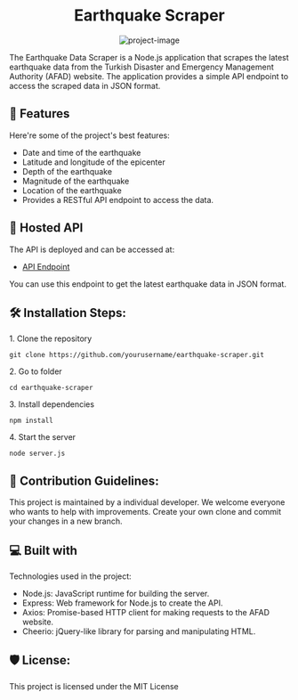 <h1 align="center" id="title">Earthquake Scraper</h1>

<p align="center"><img src="https://socialify.git.ci/anilyavas/earthquake-scraper/image?language=1&amp;owner=1&amp;name=1&amp;stargazers=1&amp;theme=Light" alt="project-image"></p>

<p id="description">The Earthquake Data Scraper is a Node.js application that scrapes the latest earthquake data from the Turkish Disaster and Emergency Management Authority (AFAD) website. The application provides a simple API endpoint to access the scraped data in JSON format.</p>

  
  
<h2>🧐 Features</h2>

Here're some of the project's best features:

*   Date and time of the earthquake
*   Latitude and longitude of the epicenter
*   Depth of the earthquake
*   Magnitude of the earthquake
*   Location of the earthquake
*   Provides a RESTful API endpoint to access the data.
  


<h2>📡 Hosted API</h2>

<p>The API is deployed and can be accessed at:</p>

<ul>
  <li><a href="https://earthquake-scraper-production.up.railway.app/api/earthquakes" target="_blank">API Endpoint</a></li>
</ul>

<p>You can use this endpoint to get the latest earthquake data in JSON format.</p>



<h2>🛠️ Installation Steps:</h2>

<p>1. Clone the repository</p>

```
git clone https://github.com/yourusername/earthquake-scraper.git
```

<p>2. Go to folder</p>

```
cd earthquake-scraper
```

<p>3. Install dependencies</p>

```
npm install
```

<p>4. Start the server</p>

```
node server.js
```

<h2>🍰 Contribution Guidelines:</h2>

This project is maintained by a individual developer. We welcome everyone who wants to help with improvements. Create your own clone and commit your changes in a new branch.

  
  
<h2>💻 Built with</h2>

Technologies used in the project:

*   Node.js: JavaScript runtime for building the server.
*   Express: Web framework for Node.js to create the API.
*   Axios: Promise-based HTTP client for making requests to the AFAD website.
*   Cheerio: jQuery-like library for parsing and manipulating HTML.

<h2>🛡️ License:</h2>

This project is licensed under the MIT License
